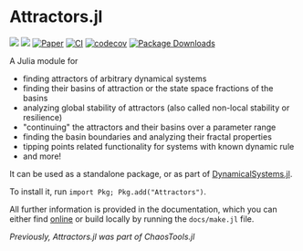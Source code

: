 # Attractors.jl

[![](https://img.shields.io/badge/docs-dev-lightblue.svg)](https://juliadynamics.github.io/DynamicalSystemsDocs.jl/attractors/dev/)
[![](https://img.shields.io/badge/docs-stable-blue.svg)](https://juliadynamics.github.io/DynamicalSystemsDocs.jl/attractors/stable/)
[![Paper](https://img.shields.io/badge/Cite-DOI:10.1063/5.0159675-purple)](https://arxiv.org/abs/2304.12786)
[![CI](https://github.com/JuliaDynamics/Attractors.jl/workflows/CI/badge.svg)](https://github.com/JuliaDynamics/Attractors.jl/actions?query=workflow%3ACI)
[![codecov](https://codecov.io/gh/JuliaDynamics/Attractors.jl/branch/main/graph/badge.svg)](https://codecov.io/gh/JuliaDynamics/Attractors.jl)
[![Package Downloads](https://shields.io/endpoint?url=https://pkgs.genieframework.com/api/v1/badge/Attractors)](https://pkgs.genieframework.com?packages=Attractors)

A Julia module for

- finding attractors of arbitrary dynamical systems
- finding their basins of attraction or the state space fractions of the basins
- analyzing global stability of attractors (also called non-local stability or  resilience)
- "continuing" the attractors and their basins over a parameter range
- finding the basin boundaries and analyzing their fractal properties
- tipping points related functionality for systems with known dynamic rule
- and more!

It can be used as a standalone package, or as part of
[DynamicalSystems.jl](https://juliadynamics.github.io/DynamicalSystemsDocs.jl/dynamicalsystems/stable/).

To install it, run `import Pkg; Pkg.add("Attractors")`.

All further information is provided in the documentation, which you can either find [online](https://juliadynamics.github.io/DynamicalSystemsDocs.jl/attractors/stable/) or build locally by running the `docs/make.jl` file.

_Previously, Attractors.jl was part of ChaosTools.jl_